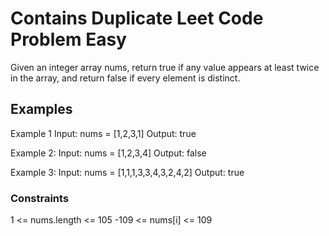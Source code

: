 # Contains Duplicate Leet Code Problem Easy

Given an integer array nums, return true if any value appears at least twice in the array, and return false if every element is distinct.

## Examples

Example 1
Input: nums = [1,2,3,1]
Output: true

Example 2:
Input: nums = [1,2,3,4]
Output: false

Example 3:
Input: nums = [1,1,1,3,3,4,3,2,4,2]
Output: true

### Constraints

1 <= nums.length <= 105
-109 <= nums[i] <= 109
